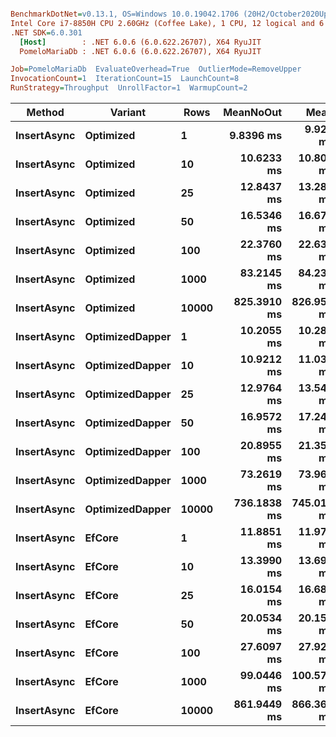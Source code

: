 ``` ini

BenchmarkDotNet=v0.13.1, OS=Windows 10.0.19042.1706 (20H2/October2020Update)
Intel Core i7-8850H CPU 2.60GHz (Coffee Lake), 1 CPU, 12 logical and 6 physical cores
.NET SDK=6.0.301
  [Host]        : .NET 6.0.6 (6.0.622.26707), X64 RyuJIT
  PomeloMariaDb : .NET 6.0.6 (6.0.622.26707), X64 RyuJIT

Job=PomeloMariaDb  EvaluateOverhead=True  OutlierMode=RemoveUpper  
InvocationCount=1  IterationCount=15  LaunchCount=8  
RunStrategy=Throughput  UnrollFactor=1  WarmupCount=2  

```
|      Method |         Variant |  Rows |   MeanNoOut |       Mean |        Min |         Q1 |     Median |        Q3 |       Max |
|------------ |---------------- |------ |------------:|-----------:|-----------:|-----------:|-----------:|----------:|----------:|
| **InsertAsync** |       **Optimized** |     **1** |   **9.8396 ms** |   **9.929 ms** |   **8.354 ms** |   **9.297 ms** |   **9.868 ms** |  **10.52 ms** |  **12.39 ms** |
| **InsertAsync** |       **Optimized** |    **10** |  **10.6233 ms** |  **10.806 ms** |   **8.966 ms** |  **10.116 ms** |  **10.569 ms** |  **11.26 ms** |  **15.70 ms** |
| **InsertAsync** |       **Optimized** |    **25** |  **12.8437 ms** |  **13.281 ms** |  **10.512 ms** |  **11.558 ms** |  **12.514 ms** |  **14.89 ms** |  **18.65 ms** |
| **InsertAsync** |       **Optimized** |    **50** |  **16.5346 ms** |  **16.678 ms** |  **12.909 ms** |  **14.436 ms** |  **17.094 ms** |  **18.37 ms** |  **27.43 ms** |
| **InsertAsync** |       **Optimized** |   **100** |  **22.3760 ms** |  **22.636 ms** |  **17.532 ms** |  **21.179 ms** |  **22.182 ms** |  **24.20 ms** |  **28.78 ms** |
| **InsertAsync** |       **Optimized** |  **1000** |  **83.2145 ms** |  **84.230 ms** |  **75.485 ms** |  **80.212 ms** |  **83.167 ms** |  **87.05 ms** | **106.17 ms** |
| **InsertAsync** |       **Optimized** | **10000** | **825.3910 ms** | **826.950 ms** | **785.804 ms** | **810.162 ms** | **826.175 ms** | **838.65 ms** | **882.82 ms** |
| **InsertAsync** | **OptimizedDapper** |     **1** |  **10.2055 ms** |  **10.286 ms** |   **8.552 ms** |   **9.717 ms** |  **10.161 ms** |  **10.76 ms** |  **13.14 ms** |
| **InsertAsync** | **OptimizedDapper** |    **10** |  **10.9212 ms** |  **11.032 ms** |   **9.377 ms** |  **10.420 ms** |  **10.912 ms** |  **11.43 ms** |  **16.10 ms** |
| **InsertAsync** | **OptimizedDapper** |    **25** |  **12.9764 ms** |  **13.548 ms** |  **10.606 ms** |  **11.993 ms** |  **12.656 ms** |  **15.39 ms** |  **20.36 ms** |
| **InsertAsync** | **OptimizedDapper** |    **50** |  **16.9572 ms** |  **17.241 ms** |  **12.998 ms** |  **14.496 ms** |  **17.282 ms** |  **19.07 ms** |  **24.96 ms** |
| **InsertAsync** | **OptimizedDapper** |   **100** |  **20.8955 ms** |  **21.355 ms** |  **15.796 ms** |  **19.238 ms** |  **20.793 ms** |  **23.22 ms** |  **29.30 ms** |
| **InsertAsync** | **OptimizedDapper** |  **1000** |  **73.2619 ms** |  **73.960 ms** |  **66.532 ms** |  **70.779 ms** |  **73.047 ms** |  **76.64 ms** |  **95.41 ms** |
| **InsertAsync** | **OptimizedDapper** | **10000** | **736.1838 ms** | **745.015 ms** | **690.811 ms** | **721.120 ms** | **737.717 ms** | **753.07 ms** | **871.82 ms** |
| **InsertAsync** |          **EfCore** |     **1** |  **11.8851 ms** |  **11.972 ms** |   **9.581 ms** |  **11.344 ms** |  **11.898 ms** |  **12.38 ms** |  **15.08 ms** |
| **InsertAsync** |          **EfCore** |    **10** |  **13.3990 ms** |  **13.695 ms** |  **11.218 ms** |  **12.725 ms** |  **13.360 ms** |  **14.00 ms** |  **21.70 ms** |
| **InsertAsync** |          **EfCore** |    **25** |  **16.0154 ms** |  **16.689 ms** |  **12.643 ms** |  **14.723 ms** |  **15.918 ms** |  **18.34 ms** |  **24.49 ms** |
| **InsertAsync** |          **EfCore** |    **50** |  **20.0534 ms** |  **20.152 ms** |  **15.798 ms** |  **17.599 ms** |  **20.499 ms** |  **22.08 ms** |  **27.53 ms** |
| **InsertAsync** |          **EfCore** |   **100** |  **27.6097 ms** |  **27.929 ms** |  **22.084 ms** |  **25.805 ms** |  **27.426 ms** |  **30.16 ms** |  **36.01 ms** |
| **InsertAsync** |          **EfCore** |  **1000** |  **99.0446 ms** | **100.579 ms** |  **88.562 ms** |  **94.744 ms** |  **99.303 ms** | **103.28 ms** | **145.62 ms** |
| **InsertAsync** |          **EfCore** | **10000** | **861.9449 ms** | **866.365 ms** | **811.811 ms** | **841.891 ms** | **860.336 ms** | **886.06 ms** | **967.72 ms** |
